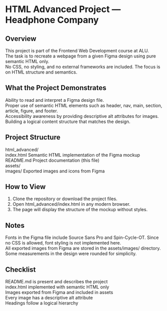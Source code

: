 # HTML Advanced Project — Headphone Company

## Overview
This project is part of the Frontend Web Development course at ALU.  
The task is to recreate a webpage from a given Figma design using pure semantic HTML only.  
No CSS, no styling, and no external frameworks are included. The focus is on HTML structure and semantics.

## What the Project Demonstrates
Ability to read and interpret a Figma design file.  
Proper use of semantic HTML elements such as header, nav, main, section, article, figure, and footer.  
Accessibility awareness by providing descriptive alt attributes for images.  
Building a logical content structure that matches the design.

## Project Structure
html_advanced/  
index.html        Semantic HTML implementation of the Figma mockup  
README.md         Project documentation (this file)  
assets/  
   images/        Exported images and icons from Figma  

## How to View
1. Clone the repository or download the project files.  
2. Open html_advanced/index.html in any modern browser.  
3. The page will display the structure of the mockup without styles.

## Notes
Fonts in the Figma file include Source Sans Pro and Spin-Cycle-OT. Since no CSS is allowed, font styling is not implemented here.  
All exported images from Figma are stored in the assets/images/ directory.  
Some measurements in the design were rounded for simplicity.

## Checklist
README.md is present and describes the project  
index.html implemented with semantic HTML only  
Images exported from Figma and included in assets  
Every image has a descriptive alt attribute  
Headings follow a logical hierarchy  



